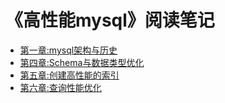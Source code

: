 
# 《高性能mysql》阅读笔记
  * [第一章:mysql架构与历史](#第一章mysql架构与历史)
  * [第四章:Schema与数据类型优化](#第四章schema与数据类型优化)
  * [第五章:创建高性能的索引](#第五章创建高性能的索引)
  * [第六章:查询性能优化](#第六章查询性能优化)
